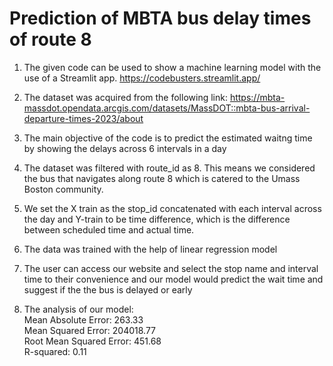 # Prediction of MBTA bus delay times of route 8

1. The given code can be used to show a machine learning model with the use of a Streamlit app. https://codebusters.streamlit.app/

3. The dataset was acquired from the following link: https://mbta-massdot.opendata.arcgis.com/datasets/MassDOT::mbta-bus-arrival-departure-times-2023/about

4. The main objective of the code is to predict the estimated waitng time by showing the delays across 6 intervals in a day

5. The dataset was filtered with route_id as 8. This means we considered the bus that navigates along route 8 which is catered to the Umass Boston community.

4. We set the X train as the stop_id concatenated with each interval across the day and Y-train to be time difference, which is the difference between scheduled time and actual time.

5. The data was trained with the help of linear regression model

6. The user can access our website and select the stop name and interval time to their convenience and our model would predict the wait time and suggest if the the bus is delayed or early
   
7. The analysis of our model:\
   Mean Absolute Error: 263.33\
   Mean Squared Error: 204018.77\
   Root Mean Squared Error: 451.68\
   R-squared: 0.11
